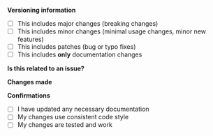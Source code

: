 <!--
	Thank you for contributing to Discord Tickets.
	If you haven't already, please read the CONTRIBUTING file (.github/CONTRIBUTING.md) before creating a pull request.
	Unless this pull request is for something minor like a fixing a typo, you should create an issue first.
-->

**Versioning information**

<!-- Please select **one** by replacing the space with an `x`: `[X]` -->

- [ ] This includes major changes (breaking changes)
- [ ] This includes minor changes (minimal usage changes, minor new features)
- [ ] This includes patches (bug or typo fixes)
- [ ] This includes **only** documentation changes

**Is this related to an issue?**

<!-- Reference any issues here -->

**Changes made**

<!-- Describe your changes -->

**Confirmations**

<!-- Select **all that apply** by replacing the space with an `x`: `[X]` -->

- [ ] I have updated any necessary documentation
- [ ] My changes use consistent code style
- [ ] My changes are tested and work
